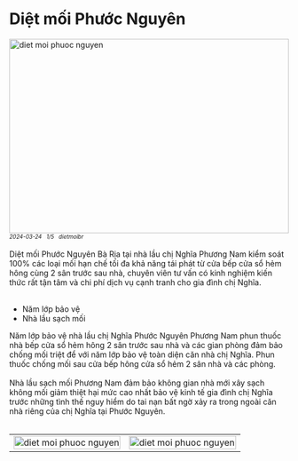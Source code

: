 <div class="FAQPage Table">
	<div class="Question cssSelector" id="#diệt-mối-phước-nguyên">
		<h1 class="name">Diệt mối Phước Nguyên</h1>
		<div class="Answer">
			<div class="text">
				<img src="https://wiki.thuongmai.blog/images/dietmoi/baria/nha-chi-nghia-phuoc-nguyen.jpg" width="100%" height="350px" alt="diet moi phuoc nguyen"/><br>
				<div style="font-size: 10px;"><i>2024-03-24</i> &nbsp; <i>1/5</i> &nbsp; <i>dietmoibr</i></div><br>
				Diệt mối Phước Nguyên Bà Rịa tại nhà lầu chị Nghĩa Phương Nam kiểm soát 100% các loại mối hạn chế tối đa khả năng tái phát từ cửa bếp cửa sổ hẻm hông cùng 2 sân trước sau nhà, chuyên viên tư vấn có kinh nghiệm kiến thức rất tận tâm và chi phí dịch vụ cạnh tranh cho gia đình chị Nghĩa.<br><br>
				<ul>
					<li>Năm lớp bảo vệ</li>
					<li>Nhà lầu sạch mối</li>
				</ul>
				Năm lớp bảo vệ nhà lầu chị Nghĩa Phước Nguyên Phương Nam phun thuốc nhà bếp cửa sổ hẻm hông 2 sân trước sau nhà và các gian phòng đảm bảo chống mối triệt để với năm lớp bảo vệ toàn diện căn nhà chị Nghĩa. Phun thuốc chống mối sau cửa bếp hông cửa sổ hẻm 2 sân nhà và các phòng.<br><br>
				Nhà lầu sạch mối Phương Nam đảm bảo không gian nhà mới xây sạch không mối giảm thiệt hại mức cao nhất bảo vệ kinh tế gia đình chị Nghĩa trước những tình thế nguy hiểm do tai nạn bất ngờ xảy ra trong ngoài căn nhà riêng của chị Nghĩa tại Phước Nguyên.<br><br>
				<table style="width: 100%;">
					<tr>
						<td style="width: 50%;">
							<img class="image" src="https://wiki.thuongmai.blog/images/dietmoi/baria/nha-chi-nghia-phuoc-nguyen-chuan-bi.jpg" width="100%;" alt="diet moi phuoc nguyen"/>
						</td>
						<td style="width: 50%;">
							<img class="image" src="https://wiki.thuongmai.blog/images/dietmoi/baria/nha-chi-nghia-phuoc-nguyen-cua-bep.jpg" width="100%;" alt="diet moi phuoc nguyen"/>
						</td>
					</tr>
				</table>
			</div>
		</div>
	</div>
</div>
